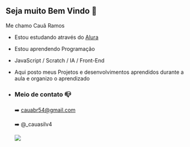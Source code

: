 ## Seja muito Bem Vindo 💚

Me chamo Cauã Ramos

- Estou estudando através do [Alura](https://www.alura.com.br/)

- Estou aprendendo Programação

- JavaScript / Scratch / IA / Front-End

- Aqui posto meus Projetos e desenvolvimentos aprendidos durante a aula e organizo o aprendizado

- ### Meio de contato 📪

  ➡️ cauabr54@gmail.com

  ➡️ @_cauasilv4

  ![](https://media1.tenor.com/m/5WSpjP36oSUAAAAC/jokic-nikola.gif)
